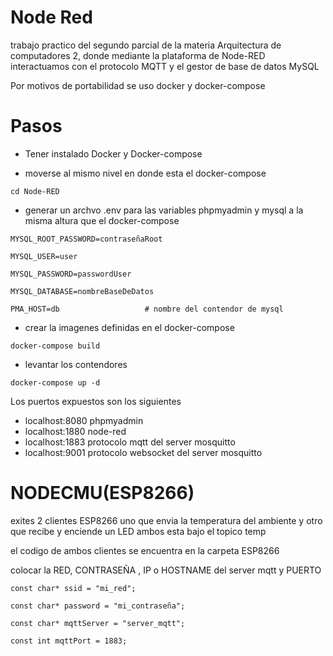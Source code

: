 # Node Red

trabajo practico del segundo parcial de la materia Arquitectura de computadores 2, donde mediante la
plataforma de Node-RED interactuamos con el protocolo MQTT y el gestor de base de datos MySQL

Por motivos de portabilidad se uso docker y docker-compose

# Pasos

- Tener instalado Docker y Docker-compose

- moverse al mismo nivel en donde esta el docker-compose

`cd Node-RED`

- generar un archvo .env para las variables phpmyadmin y mysql a la misma altura que el docker-compose

`MYSQL_ROOT_PASSWORD=contraseñaRoot`

`MYSQL_USER=user`

`MYSQL_PASSWORD=passwordUser`

`MYSQL_DATABASE=nombreBaseDeDatos`

`PMA_HOST=db                   # nombre del contendor de mysql`



- crear la imagenes definidas en el docker-compose

`docker-compose build`

- levantar los contendores

`docker-compose up -d`

Los puertos expuestos son los siguientes

- localhost:8080  phpmyadmin
- localhost:1880  node-red
- localhost:1883  protocolo mqtt del server mosquitto
- localhost:9001  protocolo websocket del server mosquitto


# NODECMU(ESP8266) 

  exites 2 clientes ESP8266
  uno que envia la temperatura del ambiente
  y otro que recibe y enciende un LED
  ambos esta bajo el topico temp


 el codigo de ambos clientes se encuentra en la carpeta  ESP8266
 
 colocar la RED, CONTRASEÑA , IP o HOSTNAME del server mqtt y PUERTO
 
`const char* ssid = "mi_red";`

`const char* password = "mi_contraseña";`

`const char* mqttServer = "server_mqtt"; `

`const int mqttPort = 1883; `
